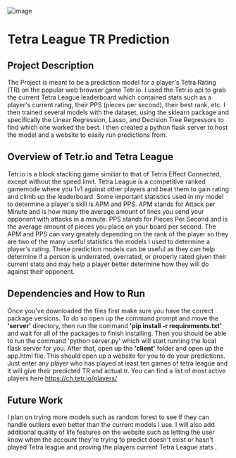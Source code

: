 ![image](https://user-images.githubusercontent.com/52612115/231041991-bbb2fd36-b6ce-4e87-b5c4-b2b9e9dcd4c2.png)

# Tetra League TR Prediction

## Project Description

The Project is meant to be a prediction model for a player's Tetra Rating (TR) on the popular web browser game Tetr.io. I used the Tetr.io api to grab the current Tetra League leaderboard which contained stats such as a player's current rating, their PPS (pieces per second), their best rank, etc. I then trained several models with the dataset, using the sklearn package and specifically the Linear Regression, Lasso, and Decision Tree Regressors to find which one worked the best. I then created a python flask server to host the model and a website to easily run predictions from. 

## Overview of Tetr.io and Tetra League

Tetr.io is a block stacking game similiar to that of Tetris Effect Connected, except without the speed limit. Tetra League is a competitive ranked gamemode where you 1v1 against other players and beat them to gain rating and climb up the leaderboard. Some important statistics used in my model to determine a player's skill is APM and PPS. APM stands for Attack per Minute and is how many the average amount of lines you send your opponent with attacks in a minute. PPS stands for Pieces Per Second and is the average amount of pieces you place on your board per second. The APM and PPS can vary greately depending on the rank of the player so they are two of the many useful statistics the models I used to determine a player's rating. These prediction models can be useful as they can help determine if a person is underrated, overrated, or properly rated given their current stats and may help a player better determine how they will do against their opponent.

## Dependencies and How to Run 

Once you've downloaded the files first make sure you have the correct package versions. To do so open up the command prompt and move the **'server'** directory, then run the command **'pip install -r requirements.txt'** and wait for all of the packages to finish installing. Then you should be able to run the command 'python server.py' which will start running the local flask server for you. After that, open up the **'client'** folder and open up the app.html file. This should open up a website for you to do your predictions. Just enter any player who has played at least ten games of tetra league and it will give their predicted TR and actual tr. You can find a list of most active players here https://ch.tetr.io/players/

## Future Work

I plan on trying more models such as random forest to see if they can handle outliers even better than the current models I use. I will also add additional quality of life features on the website such as letting the user know when the account they're trying to predict doesn't exist or hasn't played Tetra league and proving the players current Tetra League stats .
